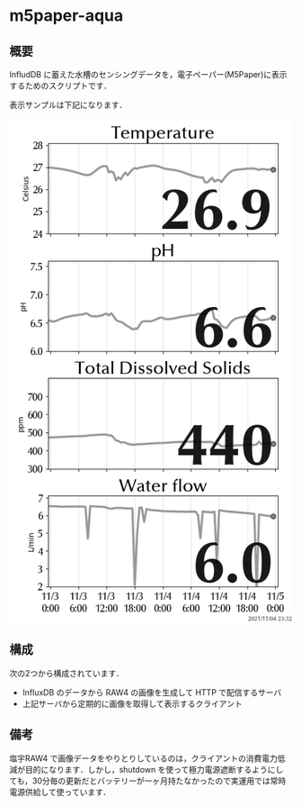 # m5paper-aqua

## 概要

InfludDB に蓄えた水槽のセンシングデータを，電子ペーパー(M5Paper)に表示するためのスクリプトです．

表示サンプルは下記になります．

![表示サンプル](img/sample.png)

## 構成

次の2つから構成されています．

- InfluxDB のデータから RAW4 の画像を生成して HTTP で配信するサーバ
- 上記サーバから定期的に画像を取得して表示するクライアント

## 備考

塩宇RAW4 で画像データをやりとりしているのは，クライアントの消費電力低
減が目的になります．しかし，shutdown を使って極力電源遮断するようにし
ても，30分毎の更新だとバッテリーが一ヶ月持たなかったので実運用では常時
電源供給して使っています．
